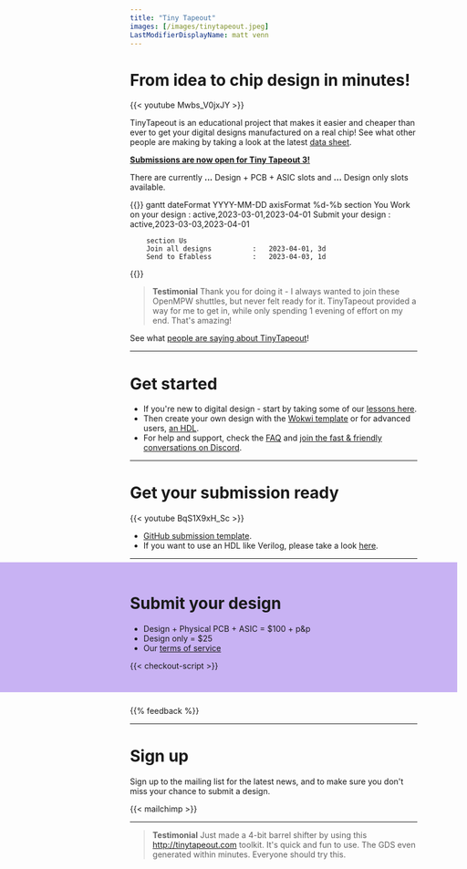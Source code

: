 ```yaml
---
title: "Tiny Tapeout"
images: [/images/tinytapeout.jpeg]
LastModifierDisplayName: matt venn
---
```


# From idea to chip design in minutes!

{{< youtube Mwbs_V0jxJY >}}

TinyTapeout is an educational project that makes it easier and cheaper than ever to get your digital designs manufactured on a real chip! See what other people are making by taking a look at the latest [data sheet](https://github.com/TinyTapeout/tinytapeout-02/raw/tt02/datasheet.pdf).

[**Submissions are now open for Tiny Tapeout 3!**](/#submit-your-design)

<div x-data="checkout"> There are currently 
<b x-text="stock['tt-asic-pcb']">...</b> Design + PCB + ASIC slots and <b x-text="stock['tt-design-only']">...</b> Design only slots available</small>. 
</div>

{{<mermaid>}}
gantt
        dateFormat  YYYY-MM-DD
        axisFormat %d-%b
        section You
        Work on your design       :   active,2023-03-01,2023-04-01
        Submit your design        :   active,2023-03-03,2023-04-01
        
        section Us
        Join all designs          :   2023-04-01, 3d
        Send to Efabless          :   2023-04-03, 1d
{{</mermaid>}}

> **Testimonial** Thank you for doing it - I always wanted to join these OpenMPW shuttles, but never felt ready for it. TinyTapeout provided a way for me to get in, while only spending 1 evening of effort on my end. That's amazing!

See what [people are saying about TinyTapeout](https://twitter.com/search?q=tinytapeout)!

---

# Get started

* If you're new to digital design - start by taking some of our [lessons here](digital_design).
* Then create your own design with the [Wokwi template](https://wokwi.com/projects/357178660283991041) or for advanced users, [an HDL](/hdl).
* For help and support, check the [FAQ](faq) and [join the fast & friendly conversations on Discord](https://discord.gg/qZHPrPsmt6).

---

# Get your submission ready

{{< youtube BqS1X9xH_Sc >}}

* [GitHub submission template](https://github.com/TinyTapeout/tt03-submission-template).
* If you want to use an HDL like Verilog, please take a look [here](/hdl).

---

<style>
  .fullbleed-bg {
    position: absolute;
    top: -8px;
    left: 50%;
    right: 50%;
    margin-left: calc(-50vw - 158px);
    width: 100vw;
    bottom: -8px;
    z-index: -1;
  }
  @media only all and (max-width: 59.938em) {
    .fullbleed-bg {
      margin-left: calc(-50vw - 124px);
    }
  }
  @media only all and (max-width: 47.938em) {
    .fullbleed-bg {
      margin-left: calc(-50vw - 8px);
    }
  }
</style>

<div style="position: relative; padding: 8px 0 16px; margin-bottom: 32px">
  <!-- background color strip -->
  <div style="background: #c8b2f3;" class="fullbleed-bg"></div>

# Submit your design

* Design + Physical PCB + ASIC = $100 + p&p
* Design only = $25
* Our [terms of service](terms)

<style>
  [x-cloak] { display: none !important; }
  .checkout--product { display: flex; align-items: baseline; font-weight: normal; }
  .checkout--product small { display: block; color: gray; }
</style>

<div x-data="checkout" x-cloak>

  <div x-show="soldOut" style="color: red">Sorry, we are sold out!</div>

  Project Repository URL:

  <input x-model="repo" x-bind:disabled="validating || validated" type="text" placeholder="https://github.com/user/repo" />

  <div x-show="loading">Loading...</div>
  <button class="button" x-on:click="next()" x-show="!loading" x-bind:disabled="validating || validated">Next</button>

  <div style="color:red" x-show="errorMessage" x-text="errorMessage"></div>
  <div style="color:purple" x-show="validating">Validating repo...</div>

<div x-show="validated">

### Please choose your package:

<fieldset>
  <label class="checkout--product">
    <input x-model="selectedProduct" value="tt-asic-pcb" type="radio" x-bind:disabled="stock['tt-asic-pcb'] <= 0" />
    <div>
      Design slot + Physical PCB with the chip ($100)
      <small><span x-text="stock['tt-asic-pcb']"></span> available</small>
    </div>
  </label>

  <label class="checkout--product">
    <input x-model="selectedProduct" value="tt-design-only" type="radio" x-bind:disabled="stock['tt-design-only'] <= 0"/>
    <div>
      Design slot only ($25) 
      <small><span x-text="stock['tt-design-only']"></span> available</small>
    </div>
  </label>
</fieldset>

<button x-on:click="payment()" x-bind:disabled="redirecting">Continue to Payment</button> 
<!-- **<div x-bind:disabled>Submissions will be open on November 9th</div>** -->

<div style="color:red" x-show="checkoutError" x-text="checkoutError"></div>

</div> <!-- validated -->

</div> <!-- checkout -->

{{< checkout-script >}}

</div>

{{% feedback %}}

---

# Sign up

Sign up to the mailing list for the latest news, and to make sure you don't miss your chance to submit a design.

{{< mailchimp >}}

---

> **Testimonial** Just made a 4-bit barrel shifter by using this http://tinytapeout.com toolkit. It's quick and fun to use. The GDS even generated within minutes. Everyone should try this.
